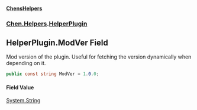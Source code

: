 #### [ChensHelpers](./index.md 'index')
### [Chen.Helpers](./Chen-Helpers.md 'Chen.Helpers').[HelperPlugin](./Chen-Helpers-HelperPlugin.md 'Chen.Helpers.HelperPlugin')
## HelperPlugin.ModVer Field
Mod version of the plugin. Useful for fetching the version dynamically when depending on it.  
```csharp
public const string ModVer = 1.0.0;
```
#### Field Value
[System.String](https://docs.microsoft.com/en-us/dotnet/api/System.String 'System.String')  
